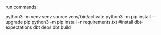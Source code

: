 run commands:


python3 -m venv venv
source venv/bin/activate
python3 -m pip install --upgrade pip
python3 -m pip install -r requirements.txt
#install dbt-expectations
dbt deps 
dbt build